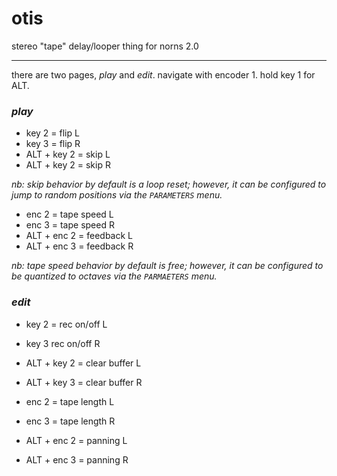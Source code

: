 
# otis

stereo "tape" delay/looper thing for norns 2.0

---

there are two pages, _play_ and _edit_. navigate with encoder 1. hold key 1 for ALT.

### _play_

* key 2 = flip L
* key 3 = flip R
* ALT + key 2 = skip L
* ALT + key 2 = skip R

_nb: skip behavior by default is a loop reset; however, it can be configured to jump to random positions via the ```PARAMETERS``` menu._

* enc 2 = tape speed L
* enc 3 = tape speed R
* ALT + enc 2 = feedback L
* ALT + enc 3 = feedback R

_nb: tape speed behavior by default is free; however, it can be configured to be quantized to octaves via the ```PARMAETERS``` menu._


### _edit_

* key 2 = rec on/off L
* key 3 rec on/off R
* ALT + key 2 = clear buffer L
* ALT + key 3 = clear buffer R

* enc 2 = tape length L
* enc 3 = tape length R
* ALT + enc 2 = panning L
* ALT + enc 3 = panning R
